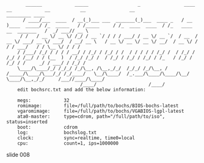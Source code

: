           ______            _____                  _                ____             __            __           __                __                         _________ ____
          / ____/___  ____  / __(_)___ ___  _______(_)___  ____ _   / __ )____  _____/ /_  _____   / /_____     / /_  ____  ____  / /_   ____  __  _______   /  _/ ___// __ \
         / /   / __ \/ __ \/ /_/ / __ `/ / / / ___/ / __ \/ __ `/  / __  / __ \/ ___/ __ \/ ___/  / __/ __ \   / __ \/ __ \/ __ \/ __/  / __ \/ / / / ___/   / / \__ \/ / / /
        / /___/ /_/ / / / / __/ / /_/ / /_/ / /  / / / / / /_/ /  / /_/ / /_/ / /__/ / / (__  )  / /_/ /_/ /  / /_/ / /_/ / /_/ / /_   / /_/ / /_/ / /     _/ / ___/ / /_/ /
        \____/\____/_/ /_/_/ /_/\__, /\__,_/_/  /_/_/ /_/\__, /  /_____/\____/\___/_/ /_/____/   \__/\____/  /_.___/\____/\____/\__/   \____/\__,_/_/     /___//____/\____/
                               /____/                   /____/
        edit bochsrc.txt and add the below information:

        megs:            32
        romimage:        file=/full/path/to/bochs/BIOS-bochs-latest
        vgaromimage:     file=/full/path/to/bochs/VGABIOS-lgpl-latest
        ata0-master:     type=cdrom, path="/full/path/to/iso", status=inserted
        boot:            cdrom
        log:             bochslog.txt
        clock:           sync=realtime, time0=local
        cpu:             count=1, ips=1000000
















































































slide 008
